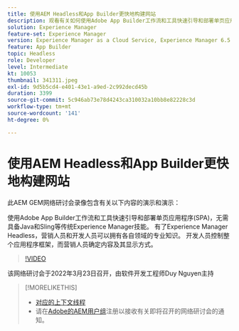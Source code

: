 ```yaml
---
title: 使用AEM Headless和App Builder更快地构建网站
description: 观看有关如何使用Adobe App Builder工作流和工具快速引导和部署单页应用程序(SPA)的演示和演示。
solution: Experience Manager
feature-set: Experience Manager
version: Experience Manager as a Cloud Service, Experience Manager 6.5
feature: App Builder
topic: Headless
role: Developer
level: Intermediate
kt: 10053
thumbnail: 341311.jpeg
exl-id: 9d5b5cd4-e401-43e1-a9ed-2c992decd45b
duration: 3399
source-git-commit: 5c946ab73e78d4243ca310032a10bb8e82228c3d
workflow-type: tm+mt
source-wordcount: '141'
ht-degree: 0%

---
```


# 使用AEM Headless和App Builder更快地构建网站

此AEM GEM网络研讨会录像包含有关以下内容的演示和演示：

使用Adobe App Builder工作流和工具快速引导和部署单页应用程序(SPA)，无需具备Java和Sling等传统Experience Manager技能。 有了Experience Manager Headless，营销人员和开发人员可以拥有各自领域的专业知识。 开发人员控制整个应用程序框架，而营销人员确定内容及其显示方式。

>[!VIDEO](https://video.tv.adobe.com/v/341311/?quality=12&learn=on)

该网络研讨会于2022年3月23日召开，由软件开发工程师Duy Nguyen主持

>[!MORELIKETHIS]
>
>* [对应的上下文线程](https://adobe.ly/3LkSWdm)
>* 请在[Adobe的AEM用户组](https://aem-augs.adobe.com/)注册以接收有关即将召开的网络研讨会的通知。


<!-- >>* [Corresponding Adobe Experience Manager User Group Event page](https://aem-augs.adobe.com/details/adobe-experience-manager-aem-learning-chapter-presents-aem-gems-build-sites-faster-with-aem-headless-and-app-builder/) -->
